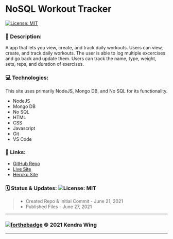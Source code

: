 # NoSQL Workout Tracker

[![License: MIT](https://img.shields.io/badge/License-MIT-yellow.svg)](https://opensource.org/licenses/MIT)

### 📝 Description:

A app that lets you view, create, and track daily workouts. Users can view, create, and track daily workouts. The user is able to log multiple excercises and go back and update them. Users can track the name, type, weight, sets, reps, and duration of exercises.

<!-- ### 🖱️ Demo:

![Demo Pic](https://via.placeholder.com/250/FFFFFF/000000?text=NoSQL+Fitness+Tracker+Demo) -->

### 💻 Technologies:

This site uses primarily NodeJS, Mongo DB, and No SQL for its functionality.

- NodeJS
- Mongo DB
- No SQL
- HTML
- CSS
- Javascript
- Git
- VS Code

### 🔗 Links:

- [GitHub Repo](https://github.com/kwing25/18-Nosql-Workout-Tracker)
- [Live Site](https://kwing25.github.io/18-Nosql-Workout-Tracker/)
- [Heroku Site](https://immense-bayou-71458.herokuapp.com/)

### 🗓️ Status & Updates: ![License: MIT](https://img.shields.io/github/last-commit/kwing25/18-Nosql-Workout-Tracker?style=plastic)

> - Created Repo & Initial Commit - June 21, 2021
> - Published Files - June 27, 2021

---

### [![forthebadge](https://forthebadge.com/images/badges/built-with-love.svg)](https://forthebadge.com) &copy; 2021 Kendra Wing

---

<!-- https://immense-bayou-71458.herokuapp.com/ | https://git.heroku.com/immense-bayou-71458.git -->
